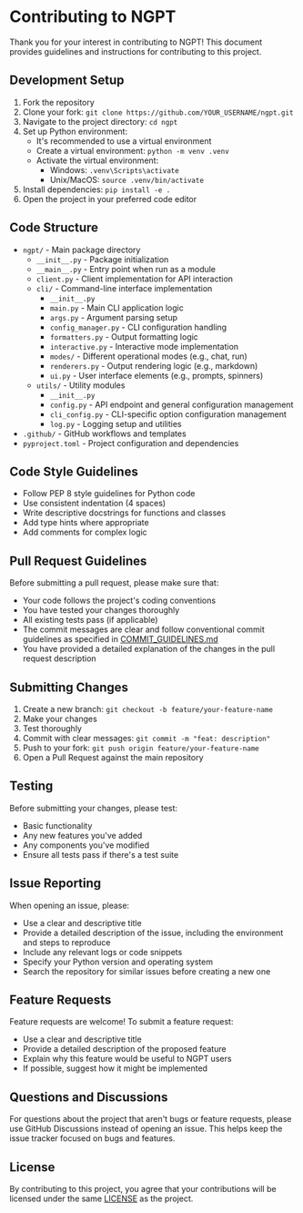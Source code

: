 ---
---

# Contributing to NGPT

Thank you for your interest in contributing to NGPT! This document provides guidelines and instructions for contributing to this project.

## Development Setup

1. Fork the repository
2. Clone your fork: `git clone https://github.com/YOUR_USERNAME/ngpt.git`
3. Navigate to the project directory: `cd ngpt`
4. Set up Python environment:
   - It's recommended to use a virtual environment
   - Create a virtual environment: `python -m venv .venv`
   - Activate the virtual environment:
     - Windows: `.venv\Scripts\activate`
     - Unix/MacOS: `source .venv/bin/activate`
5. Install dependencies: `pip install -e .` 
6. Open the project in your preferred code editor

## Code Structure

- `ngpt/` - Main package directory
  - `__init__.py` - Package initialization
  - `__main__.py` - Entry point when run as a module
  - `client.py` - Client implementation for API interaction
  - `cli/` - Command-line interface implementation
    - `__init__.py`
    - `main.py` - Main CLI application logic
    - `args.py` - Argument parsing setup
    - `config_manager.py` - CLI configuration handling
    - `formatters.py` - Output formatting logic
    - `interactive.py` - Interactive mode implementation
    - `modes/` - Different operational modes (e.g., chat, run)
    - `renderers.py` - Output rendering logic (e.g., markdown)
    - `ui.py` - User interface elements (e.g., prompts, spinners)
  - `utils/` - Utility modules
    - `__init__.py`
    - `config.py` - API endpoint and general configuration management
    - `cli_config.py` - CLI-specific option configuration management
    - `log.py` - Logging setup and utilities
- `.github/` - GitHub workflows and templates
- `pyproject.toml` - Project configuration and dependencies

## Code Style Guidelines

- Follow PEP 8 style guidelines for Python code
- Use consistent indentation (4 spaces)
- Write descriptive docstrings for functions and classes
- Add type hints where appropriate
- Add comments for complex logic

## Pull Request Guidelines

Before submitting a pull request, please make sure that:
  
- Your code follows the project's coding conventions
- You have tested your changes thoroughly
- All existing tests pass (if applicable)
- The commit messages are clear and follow conventional commit guidelines as specified in [COMMIT_GUIDELINES.md](COMMIT_GUIDELINES.md)
- You have provided a detailed explanation of the changes in the pull request description

## Submitting Changes

1. Create a new branch: `git checkout -b feature/your-feature-name`
2. Make your changes
3. Test thoroughly
4. Commit with clear messages: `git commit -m "feat: description"`
5. Push to your fork: `git push origin feature/your-feature-name`
6. Open a Pull Request against the main repository

## Testing

Before submitting your changes, please test:

- Basic functionality
- Any new features you've added
- Any components you've modified
- Ensure all tests pass if there's a test suite

## Issue Reporting

When opening an issue, please:

- Use a clear and descriptive title
- Provide a detailed description of the issue, including the environment and steps to reproduce
- Include any relevant logs or code snippets
- Specify your Python version and operating system
- Search the repository for similar issues before creating a new one

## Feature Requests

Feature requests are welcome! To submit a feature request:

- Use a clear and descriptive title
- Provide a detailed description of the proposed feature
- Explain why this feature would be useful to NGPT users
- If possible, suggest how it might be implemented

## Questions and Discussions

For questions about the project that aren't bugs or feature requests, please use GitHub Discussions instead of opening an issue. This helps keep the issue tracker focused on bugs and features.

## License

By contributing to this project, you agree that your contributions will be licensed under the same [LICENSE](LICENSE) as the project.
